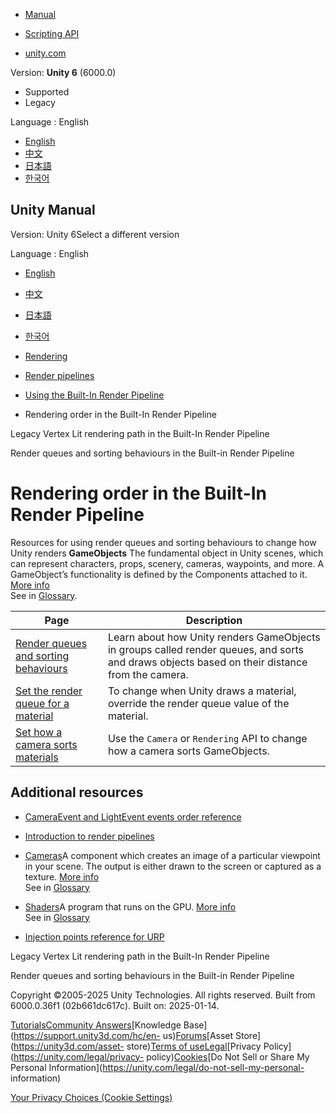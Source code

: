 [](https://docs.unity3d.com)

  * [Manual](../Manual/index.html)
  * [Scripting API](../ScriptReference/index.html)

  * [unity.com](https://unity.com/)

Version: **Unity 6** (6000.0)

  * Supported
  * Legacy

Language : English

  * [English](/Manual/built-in-rendering-order-landing.html)
  * [中文](/cn/current/Manual/built-in-rendering-order-landing.html)
  * [日本語](/ja/current/Manual/built-in-rendering-order-landing.html)
  * [한국어](/kr/current/Manual/built-in-rendering-order-landing.html)

[](https://docs.unity3d.com)

## Unity Manual

Version: Unity 6Select a different version

Language : English

  * [English](/Manual/built-in-rendering-order-landing.html)
  * [中文](/cn/current/Manual/built-in-rendering-order-landing.html)
  * [日本語](/ja/current/Manual/built-in-rendering-order-landing.html)
  * [한국어](/kr/current/Manual/built-in-rendering-order-landing.html)

  * [Rendering](rendering-and-post-processing.html)
  * [Render pipelines](render-pipelines.html)
  * [Using the Built-In Render Pipeline](built-in-render-pipeline.html)
  * Rendering order in the Built-In Render Pipeline

[](RenderTech-VertexLit.html)

Legacy Vertex Lit rendering path in the Built-In Render Pipeline

[](built-in-rendering-order.html)

Render queues and sorting behaviours in the Built-in Render Pipeline

# Rendering order in the Built-In Render Pipeline

Resources for using render queues and sorting behaviours to change how Unity
renders **GameObjects** The fundamental object in Unity scenes, which can
represent characters, props, scenery, cameras, waypoints, and more. A
GameObject’s functionality is defined by the Components attached to it. [More
info](class-GameObject.html)  
See in [Glossary](Glossary.html#GameObject).

**Page** | **Description**  
---|---  
[Render queues and sorting behaviours](built-in-rendering-order.html) | Learn about how Unity renders GameObjects in groups called render queues, and sorts and draws objects based on their distance from the camera.  
[Set the render queue for a material](built-in-rendering-order-set-queue.html) | To change when Unity draws a material, override the render queue value of the material.  
[Set how a camera sorts materials](built-in-rendering-order-sorting.html) | Use the `Camera` or `Rendering` API to change how a camera sorts GameObjects.  
  
## Additional resources

  * [CameraEvent and LightEvent events order reference](GraphicsCommandBuffers-order.html)
  * [Introduction to render pipelines](render-pipelines-overview.html)
  * [Cameras](Cameras.html)A component which creates an image of a particular viewpoint in your scene. The output is either drawn to the screen or captured as a texture. [More info](CamerasOverview.html)  
See in [Glossary](Glossary.html#Camera)

  * [Shaders](Shaders.html)A program that runs on the GPU. [More info](Shaders.html)  
See in [Glossary](Glossary.html#Shader)

  * [Injection points reference for URP](urp/customize/custom-pass-injection-points.html)

[](RenderTech-VertexLit.html)

Legacy Vertex Lit rendering path in the Built-In Render Pipeline

[](built-in-rendering-order.html)

Render queues and sorting behaviours in the Built-in Render Pipeline

Copyright ©2005-2025 Unity Technologies. All rights reserved. Built from
6000.0.36f1 (02b661dc617c). Built on: 2025-01-14.

[Tutorials](https://learn.unity.com/)[Community
Answers](https://answers.unity3d.com)[Knowledge
Base](https://support.unity3d.com/hc/en-
us)[Forums](https://forum.unity3d.com)[Asset Store](https://unity3d.com/asset-
store)[Terms of
use](https://docs.unity3d.com/Manual/TermsOfUse.html)[Legal](https://unity.com/legal)[Privacy
Policy](https://unity.com/legal/privacy-
policy)[Cookies](https://unity.com/legal/cookie-policy)[Do Not Sell or Share
My Personal Information](https://unity.com/legal/do-not-sell-my-personal-
information)

[Your Privacy Choices (Cookie Settings)](javascript:void\(0\);)

